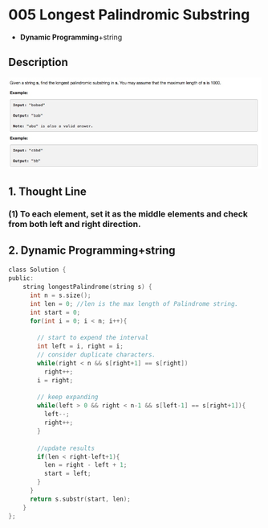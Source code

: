 # 005 Longest Palindromic Substring

-  **Dynamic Programming**+string


## Description
![IMAGE](resources/190ABCDE7D02242591CE46C2B24444F7.jpg)

## 1. Thought Line
### (1) To each element, set it as the middle elements and check from both left and right direction. 

## 2.  **Dynamic Programming**+string

```c
class Solution {
public:
    string longestPalindrome(string s) {
      int n = s.size();
      int len = 0; //len is the max length of Palindrome string.
      int start = 0; 
      for(int i = 0; i < n; i++){
        
        // start to expend the interval
        int left = i, right = i;
        // consider duplicate characters.
        while(right < n && s[right+1] == s[right]) 
          right++;
        i = right;
        
        // keep expanding
        while(left > 0 && right < n-1 && s[left-1] == s[right+1]){
          left--;
          right++;
        }
        
        //update results
        if(len < right-left+1){
          len = right - left + 1;
          start = left;
        }
      }
      return s.substr(start, len);
    }
};
```

